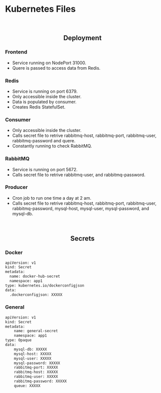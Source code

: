 # Kubernetes Files 

</br>

## <div align="center"> Deployment </div>


### Frontend
* Service running on NodePort 31000.
* Quere is passed to access data from Redis.


### Redis
* Service is running on port 6379.
* Only accessible inside the cluster.
* Data is populated by consumer.
* Creates Redis StatefulSet. 


### Consumer
* Only accessible inside the cluster.
* Calls secret file to retrive rabbitmq-host, rabbitmq-port, rabbitmq-user, rabbitmq-password and quere.
* Constantly running to check RabbitMQ.


### RabbitMQ
* Service is running on port 5672.
* Calls secret file to retrive rabbitmq-user, and rabbitmq-password.


### Producer
* Cron job to run one time a day at 2 am.
* Calls secret file to retrive rabbitmq-host, rabbitmq-port, rabbitmq-user, rabbitmq-password, mysql-host, mysql-user, mysql-password, and mysql-db. 


</br>


## <div align="center"> Secrets </div>


### Docker
```bash
apiVersion: v1
kind: Secret
metadata:
  name: docker-hub-secret
  namespace: app1
type: kubernetes.io/dockerconfigjson
data:
  .dockerconfigjson: XXXXX
```


### General
```bash
apiVersion: v1
kind: Secret
metadata:
    name: general-secret
    namespace: app1
type: Opaque
data:
    mysql-db: XXXXX
    mysql-host: XXXXX
    mysql-user: XXXXX
    mysql-password: XXXXX
    rabbitmq-port: XXXXX
    rabbitmq-host: XXXXX
    rabbitmq-user: XXXXX
    rabbitmq-password: XXXXX
    queue: XXXXX
```